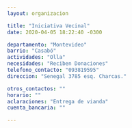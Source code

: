 ```yaml
---
layout: organizacion

title: "Iniciativa Vecinal"
date: 2020-04-05 18:22:40 -0300

departamento: "Montevideo"
barrio: "Casabó"
actividades: "Olla"
necesidades: "Reciben Donaciones"
telefono_contacto: "093819595"
direccion: "Senegal 3785 esq. Charcas."

otros_contactos: ""
horario: ""
aclaraciones: "Entrega de vianda"
cuenta_bancaria: ""

---
```

